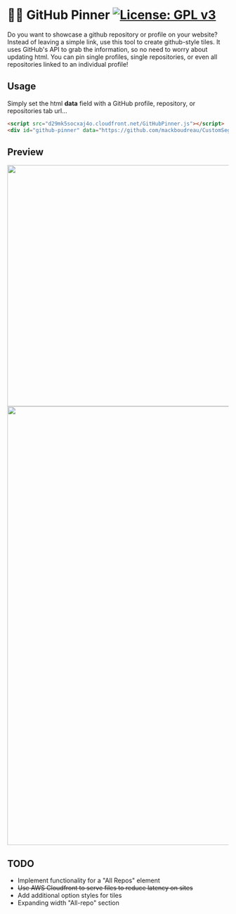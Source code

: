 # 📑📌  GitHub Pinner [![License: GPL v3](https://img.shields.io/badge/License-GPL%20v3-blue.svg)](https://www.gnu.org/licenses/gpl-3.0)
Do you want to showcase a github repository or profile on your website? Instead of leaving a simple link, use this tool to create github-style tiles. It uses GitHub's API to grab the information, so no need to worry about updating html. You can pin single profiles, single repositories, or even all repositories linked to an individual profile!

## Usage
Simply set the html **data** field with a GitHub profile, repository, or repositories tab url...
```html
<script src="d29mk5socxaj4o.cloudfront.net/GitHubPinner.js"></script>
<div id="github-pinner" data="https://github.com/mackboudreau/CustomSegmentedController"></div>
```

## Preview
<p align="center"><img src="https://i.imgur.com/iC56hgU.png" width="550px"><br>
<img src="https://i.imgur.com/8O9L4sf.png" width="1000px"></p>

## TODO
* Implement functionality for a "All Repos" element
* ~~Use AWS Cloudfront to serve files to reduce latency on sites~~
* Add additional option styles for tiles
* Expanding width "All-repo" section 
